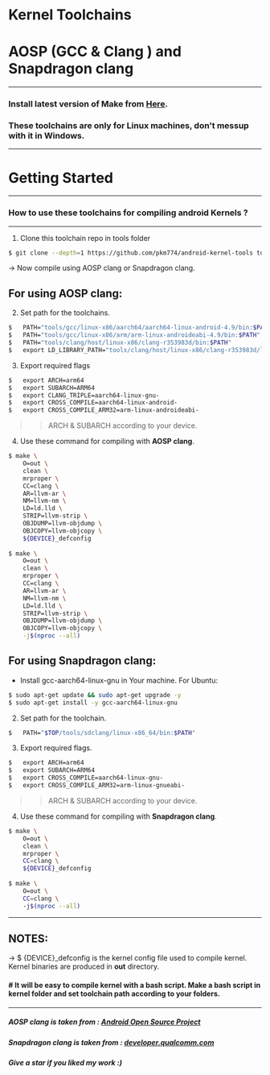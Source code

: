 # Kernel Toolchains 
# AOSP (GCC & Clang ) and Snapdragon clang
--------
### Install latest version of Make from [**Here**](https://ftp.gnu.org/gnu/make).
### These toolchains are only for Linux machines, don't messup with it in Windows.
--------
Getting Started
==================================================
--------
### How to use these toolchains for compiling android Kernels ?
--------
1. Clone this toolchain repo in tools folder
```bash
$ git clone --depth=1 https://github.com/pkm774/android-kernel-tools tools
```
-> Now compile using AOSP clang or Snapdragon clang.

## For using AOSP clang:
2. Set path for the toolchains.

```bash
$	PATH="tools/gcc/linux-x86/aarch64/aarch64-linux-android-4.9/bin:$PATH"
$	PATH="tools/gcc/linux-x86/arm/arm-linux-androideabi-4.9/bin:$PATH"
$	PATH="tools/clang/host/linux-x86/clang-r353983d/bin:$PATH"
$	export LD_LIBRARY_PATH="tools/clang/host/linux-x86/clang-r353983d/lib64:$LD_LIBRARY_PATH"
```
3. Export required flags

```bash
$	export ARCH=arm64
$	export SUBARCH=ARM64
$	export CLANG_TRIPLE=aarch64-linux-gnu-
$	export CROSS_COMPILE=aarch64-linux-android-
$	export CROSS_COMPILE_ARM32=arm-linux-androideabi-
```
>> ARCH & SUBARCH according to your device.

4. Use these command for compiling with **AOSP clang**.

```bash
$ make \
	O=out \
	clean \
	mrproper \
	CC=clang \
	AR=llvm-ar \
	NM=llvm-nm \
	LD=ld.lld \
	STRIP=llvm-strip \
	OBJDUMP=llvm-objdump \
	OBJCOPY=llvm-objcopy \
	${DEVICE}_defconfig
  
$ make \
	O=out \
	clean \
	mrproper \
	CC=clang \
	AR=llvm-ar \
	NM=llvm-nm \
	LD=ld.lld \
	STRIP=llvm-strip \
	OBJDUMP=llvm-objdump \
	OBJCOPY=llvm-objcopy \
	-j$(nproc --all)
```

## For using Snapdragon clang:

* Install gcc-aarch64-linux-gnu in Your machine. For Ubuntu:
```bash
$ sudo apt-get update && sudo apt-get upgrade -y
$ sudo apt-get install -y gcc-aarch64-linux-gnu
```
2. Set path for the toolchain.

```bash
$	PATH="$TOP/tools/sdclang/linux-x86_64/bin:$PATH"
```
3. Export required flags.

```bash
$	export ARCH=arm64
$	export SUBARCH=ARM64
$	export CROSS_COMPILE=aarch64-linux-gnu-
$	export CROSS_COMPILE_ARM32=arm-linux-gnueabi-
```
>> ARCH & SUBARCH according to your device.

4. Use these command for compiling with **Snapdragon clang**.

```bash
$ make \
	O=out \
	clean \
	mrproper \    
	CC=clang \
	${DEVICE}_defconfig
    
$ make \
	O=out \    
	CC=clang \
	-j$(nproc --all)
```
--------
## NOTES:
-> $ {DEVICE}_defconfig is the kernel config file used to compile kernel. Kernel binaries are produced in **out** directory.

#### # It will be easy to compile kernel with a bash script. Make a bash script in kernel folder and set toolchain path according to your folders.
--------
##### AOSP clang is taken from : [**Android Open Source Project**](https://source.android.com)
##### Snapdragon clang is taken from : [**developer.qualcomm.com**](https://developer.qualcomm.com/forums/software/snapdragon-llvm-compiler-android)
##### Give a star if you liked my work :)
